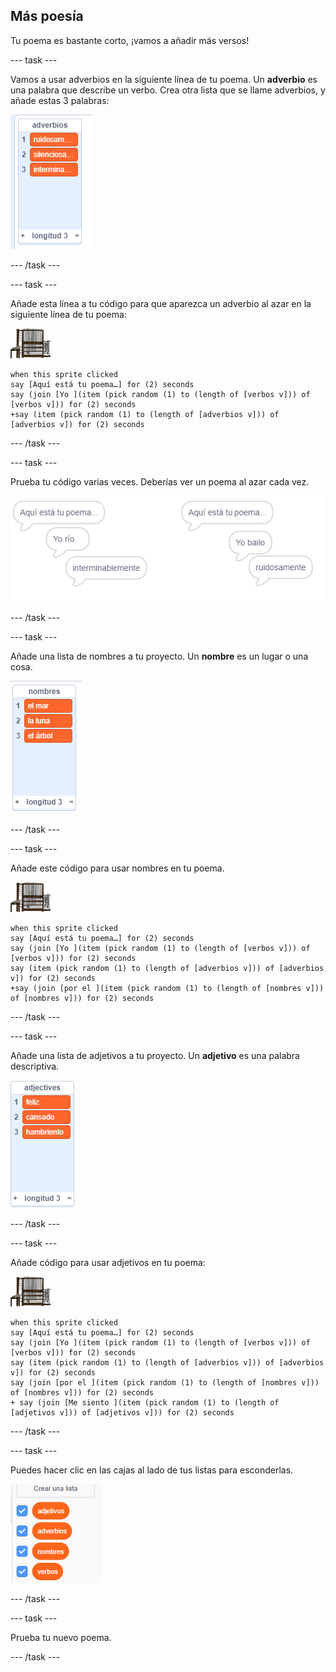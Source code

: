 ## Más poesía

Tu poema es bastante corto, ¡vamos a añadir más versos!

--- task ---

Vamos a usar adverbios en la siguiente línea de tu poema. Un **adverbio** es una palabra que describe un verbo. Crea otra lista que se llame adverbios, y añade estas 3 palabras:

![lista con las palabras ruidosamente, silenciosamente, interminablemente](images/poetry-adverbs.png)

--- /task ---

--- task ---

Añade esta línea a tu código para que aparezca un adverbio al azar en la siguiente línea de tu poema:

![objeto computadora](images/computer-sprite.png)

```blocks3
when this sprite clicked
say [Aquí está tu poema…] for (2) seconds
say (join [Yo ](item (pick random (1) to (length of [verbos v])) of [verbos v])) for (2) seconds
+say (item (pick random (1) to (length of [adverbios v])) of [adverbios v]) for (2) seconds
```

--- /task ---

--- task ---

Prueba tu código varias veces. Deberías ver un poema al azar cada vez.

![burbujas de voz aleatorias con adverbios](images/poetry-adverb-test.png)

--- /task ---

--- task ---

Añade una lista de nombres a tu proyecto. Un **nombre** es un lugar o una cosa.

![una lista de nombres con las palabras el mar, la luna, el árbol](images/poetry-nouns.png)

--- /task ---

--- task ---

Añade este código para usar nombres en tu poema.

![objeto computadora](images/computer-sprite.png)

```blocks3
when this sprite clicked
say [Aquí está tu poema…] for (2) seconds
say (join [Yo ](item (pick random (1) to (length of [verbos v])) of [verbos v])) for (2) seconds
say (item (pick random (1) to (length of [adverbios v])) of [adverbios v]) for (2) seconds
+say (join [por el ](item (pick random (1) to (length of [nombres v])) of [nombres v])) for (2) seconds
```

--- /task ---

--- task ---

Añade una lista de adjetivos a tu proyecto. Un **adjetivo** es una palabra descriptiva.

![una lista de adjetivos feliz, cansado, hambriento](images/poetry-adjectives.png)

--- /task ---

--- task ---

Añade código para usar adjetivos en tu poema:

![objeto computadora](images/computer-sprite.png)

```blocks3
when this sprite clicked
say [Aquí está tu poema…] for (2) seconds
say (join [Yo ](item (pick random (1) to (length of [verbos v])) of [verbos v])) for (2) seconds
say (item (pick random (1) to (length of [adverbios v])) of [adverbios v]) for (2) seconds
say (join [por el ](item (pick random (1) to (length of [nombres v])) of [nombres v])) for (2) seconds
+ say (join [Me siento ](item (pick random (1) to (length of [adjetivos v])) of [adjetivos v])) for (2) seconds
```

--- /task ---

--- task ---

Puedes hacer clic en las cajas al lado de tus listas para esconderlas.

![lista de variables con las casillas seleccionadas](images/poetry-lists-tick.png)

--- /task ---

--- task ---

Prueba tu nuevo poema.

--- /task ---